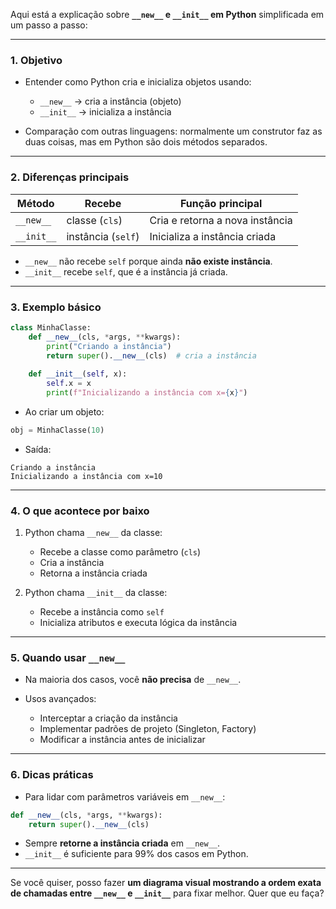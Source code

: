 Aqui está a explicação sobre **`__new__` e `__init__` em Python** simplificada em um passo a passo:

---

### 1. **Objetivo**

* Entender como Python cria e inicializa objetos usando:

  * `__new__` → cria a instância (objeto)
  * `__init__` → inicializa a instância
* Comparação com outras linguagens: normalmente um construtor faz as duas coisas, mas em Python são dois métodos separados.

---

### 2. **Diferenças principais**

| Método     | Recebe             | Função principal                |
| ---------- | ------------------ | ------------------------------- |
| `__new__`  | classe (`cls`)     | Cria e retorna a nova instância |
| `__init__` | instância (`self`) | Inicializa a instância criada   |

* `__new__` não recebe `self` porque ainda **não existe instância**.
* `__init__` recebe `self`, que é a instância já criada.

---

### 3. **Exemplo básico**

```python
class MinhaClasse:
    def __new__(cls, *args, **kwargs):
        print("Criando a instância")
        return super().__new__(cls)  # cria a instância
    
    def __init__(self, x):
        self.x = x
        print(f"Inicializando a instância com x={x}")
```

* Ao criar um objeto:

```python
obj = MinhaClasse(10)
```

* Saída:

```
Criando a instância
Inicializando a instância com x=10
```

---

### 4. **O que acontece por baixo**

1. Python chama `__new__` da classe:

   * Recebe a classe como parâmetro (`cls`)
   * Cria a instância
   * Retorna a instância criada
2. Python chama `__init__` da classe:

   * Recebe a instância como `self`
   * Inicializa atributos e executa lógica da instância

---

### 5. **Quando usar `__new__`**

* Na maioria dos casos, você **não precisa** de `__new__`.
* Usos avançados:

  * Interceptar a criação da instância
  * Implementar padrões de projeto (Singleton, Factory)
  * Modificar a instância antes de inicializar

---

### 6. **Dicas práticas**

* Para lidar com parâmetros variáveis em `__new__`:

```python
def __new__(cls, *args, **kwargs):
    return super().__new__(cls)
```

* Sempre **retorne a instância criada** em `__new__`.
* `__init__` é suficiente para 99% dos casos em Python.

---

Se você quiser, posso fazer **um diagrama visual mostrando a ordem exata de chamadas entre `__new__` e `__init__`** para fixar melhor. Quer que eu faça?
